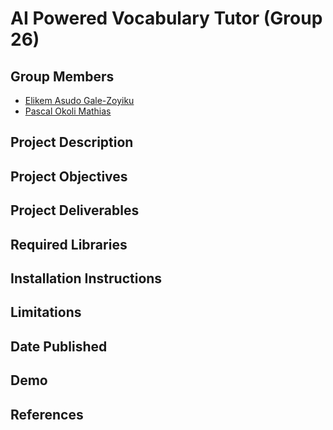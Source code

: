 # AI Powered Vocabulary Tutor (Group 26)

## Group Members
* [Elikem Asudo Gale-Zoyiku](mailto:elikem.gale-zoyiku@ashesi.edu.gh)
* [Pascal Okoli Mathias](mailto:pascal.mathias@ashesi.edu.gh)

## Project Description


## Project Objectives

## Project Deliverables

## Required Libraries

## Installation Instructions

## Limitations

## Date Published

## Demo

## References